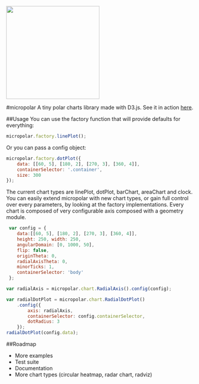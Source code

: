 <img src="https://raw.github.com/biovisualize/micropolar/gh-pages/micropolar_black.png" width="250"/><br />

#micropolar
A tiny polar charts library made with D3.js. See it in action [here](http://micropolar.org/).

##Usage
You can use the factory function that will provide defaults for everything:

```js
micropolar.factory.linePlot();
```
Or you can pass a config object:

```js
micropolar.factory.dotPlot({
	data: [[60, 5], [180, 2], [270, 3], [360, 4]], 
	containerSelector: '.container',
	size: 300
});
```
The current chart types are linePlot, dotPlot, barChart, areaChart and clock. You can easily extend micropolar with new chart types, or gain full control over every parameters, by looking at the factory implementations. Every chart is composed of very configurable axis composed with a geometry module.

```js
 var config = {
 	data:[[60, 5], [180, 2], [270, 3], [360, 4]],
    height: 250, width: 250, 
    angularDomain: [0, 1000, 50], 
    flip: false,
    originTheta: 0,
    radialAxisTheta: 0,
    minorTicks: 1,
    containerSelector: 'body'
 };

var radialAxis = micropolar.chart.RadialAxis().config(config);

var radialDotPlot = micropolar.chart.RadialDotPlot()
	.config({
		axis: radialAxis, 
		containerSelector: config.containerSelector, 
		dotRadius: 3
	});
radialDotPlot(config.data);
```

##Roadmap
* More examples
* Test suite
* Documentation
* More chart types (circular heatmap, radar chart, radviz)
